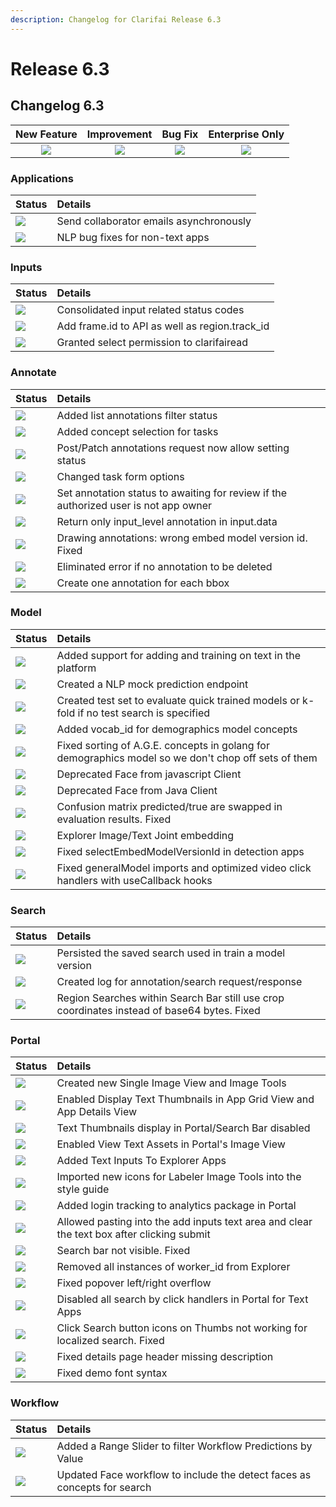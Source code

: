 ```yaml
---
description: Changelog for Clarifai Release 6.3
---
```


# Release 6.3

## Changelog 6.3

| New Feature | Improvement | Bug Fix | Enterprise Only |
| :---: | :---: | :---: | :---: |
| ![](https://github.com/Clarifai/old-docs/tree/1ece1cee27874f51aa11d50a825fff02b0b5243f/product-updates/.gitbook/assets/new_feature.jpg) | ![](https://github.com/Clarifai/old-docs/tree/1ece1cee27874f51aa11d50a825fff02b0b5243f/product-updates/.gitbook/assets/improvement.jpg) | ![](https://github.com/Clarifai/old-docs/tree/1ece1cee27874f51aa11d50a825fff02b0b5243f/product-updates/.gitbook/assets/bug.jpg) | ![](https://github.com/Clarifai/old-docs/tree/1ece1cee27874f51aa11d50a825fff02b0b5243f/product-updates/.gitbook/assets/enterprise.jpg) |

### Applications

| Status | Details |
| :--- | :--- |
| ![](https://github.com/Clarifai/old-docs/tree/1ece1cee27874f51aa11d50a825fff02b0b5243f/product-updates/.gitbook/assets/improvement.jpg) | Send collaborator emails asynchronously |
| ![](https://github.com/Clarifai/old-docs/tree/1ece1cee27874f51aa11d50a825fff02b0b5243f/product-updates/.gitbook/assets/bug.jpg) | NLP bug fixes for non-text apps |

### Inputs

| Status | Details |
| :--- | :--- |
| ![](https://github.com/Clarifai/old-docs/tree/1ece1cee27874f51aa11d50a825fff02b0b5243f/product-updates/.gitbook/assets/improvement.jpg) | Consolidated input related status codes |
| ![](https://github.com/Clarifai/old-docs/tree/1ece1cee27874f51aa11d50a825fff02b0b5243f/product-updates/.gitbook/assets/improvement.jpg) | Add frame.id to API as well as region.track\_id |
| ![](https://github.com/Clarifai/old-docs/tree/1ece1cee27874f51aa11d50a825fff02b0b5243f/product-updates/.gitbook/assets/bug.jpg) | Granted select permission to clarifairead |

### Annotate

| Status | Details |
| :--- | :--- |
| ![](https://github.com/Clarifai/old-docs/tree/1ece1cee27874f51aa11d50a825fff02b0b5243f/product-updates/.gitbook/assets/new_feature.jpg) | Added list annotations filter status |
| ![](https://github.com/Clarifai/old-docs/tree/1ece1cee27874f51aa11d50a825fff02b0b5243f/product-updates/.gitbook/assets/improvement.jpg) | Added concept selection for tasks |
| ![](https://github.com/Clarifai/old-docs/tree/1ece1cee27874f51aa11d50a825fff02b0b5243f/product-updates/.gitbook/assets/improvement.jpg) | Post/Patch annotations request now allow setting status |
| ![](https://github.com/Clarifai/old-docs/tree/1ece1cee27874f51aa11d50a825fff02b0b5243f/product-updates/.gitbook/assets/improvement.jpg) | Changed task form options |
| ![](https://github.com/Clarifai/old-docs/tree/1ece1cee27874f51aa11d50a825fff02b0b5243f/product-updates/.gitbook/assets/improvement.jpg) | Set annotation status to awaiting for review if the authorized user is not app owner |
| ![](https://github.com/Clarifai/old-docs/tree/1ece1cee27874f51aa11d50a825fff02b0b5243f/product-updates/.gitbook/assets/improvement.jpg) | Return only input\_level annotation in input.data |
| ![](https://github.com/Clarifai/old-docs/tree/1ece1cee27874f51aa11d50a825fff02b0b5243f/product-updates/.gitbook/assets/bug.jpg) | Drawing annotations: wrong embed model version id. Fixed |
| ![](https://github.com/Clarifai/old-docs/tree/1ece1cee27874f51aa11d50a825fff02b0b5243f/product-updates/.gitbook/assets/bug.jpg) | Eliminated error if no annotation to be deleted |
| ![](https://github.com/Clarifai/old-docs/tree/1ece1cee27874f51aa11d50a825fff02b0b5243f/product-updates/.gitbook/assets/bug.jpg) | Create one annotation for each bbox |

### Model

| Status | Details |
| :--- | :--- |
| ![](https://github.com/Clarifai/old-docs/tree/1ece1cee27874f51aa11d50a825fff02b0b5243f/product-updates/.gitbook/assets/new_feature.jpg) | Added support for adding and training on text in the platform |
| ![](https://github.com/Clarifai/old-docs/tree/1ece1cee27874f51aa11d50a825fff02b0b5243f/product-updates/.gitbook/assets/new_feature.jpg) | Created a NLP mock prediction endpoint |
| ![](https://github.com/Clarifai/old-docs/tree/1ece1cee27874f51aa11d50a825fff02b0b5243f/product-updates/.gitbook/assets/improvement.jpg) | Created test set to evaluate quick trained models or k-fold if no test search is specified |
| ![](https://github.com/Clarifai/old-docs/tree/1ece1cee27874f51aa11d50a825fff02b0b5243f/product-updates/.gitbook/assets/improvement.jpg) | Added vocab\_id for demographics model concepts |
| ![](https://github.com/Clarifai/old-docs/tree/1ece1cee27874f51aa11d50a825fff02b0b5243f/product-updates/.gitbook/assets/improvement.jpg) | Fixed sorting of A.G.E. concepts in golang for demographics model so we don't chop off sets of them |
| ![](https://github.com/Clarifai/old-docs/tree/1ece1cee27874f51aa11d50a825fff02b0b5243f/product-updates/.gitbook/assets/improvement.jpg) | Deprecated Face from javascript Client |
| ![](https://github.com/Clarifai/old-docs/tree/1ece1cee27874f51aa11d50a825fff02b0b5243f/product-updates/.gitbook/assets/improvement.jpg) | Deprecated Face from Java Client |
| ![](https://github.com/Clarifai/old-docs/tree/1ece1cee27874f51aa11d50a825fff02b0b5243f/product-updates/.gitbook/assets/bug.jpg) | Confusion matrix predicted/true are swapped in evaluation results. Fixed |
| ![](https://github.com/Clarifai/old-docs/tree/1ece1cee27874f51aa11d50a825fff02b0b5243f/product-updates/.gitbook/assets/bug.jpg) | Explorer Image/Text Joint embedding |
| ![](https://github.com/Clarifai/old-docs/tree/1ece1cee27874f51aa11d50a825fff02b0b5243f/product-updates/.gitbook/assets/bug.jpg) | Fixed selectEmbedModelVersionId in detection apps |
| ![](https://github.com/Clarifai/old-docs/tree/1ece1cee27874f51aa11d50a825fff02b0b5243f/product-updates/.gitbook/assets/bug.jpg) | Fixed generalModel imports and optimized video click handlers with useCallback hooks |

### Search

| Status | Details |
| :--- | :--- |
| ![](https://github.com/Clarifai/old-docs/tree/1ece1cee27874f51aa11d50a825fff02b0b5243f/product-updates/.gitbook/assets/improvement.jpg) | Persisted the saved search used in train a model version |
| ![](https://github.com/Clarifai/old-docs/tree/1ece1cee27874f51aa11d50a825fff02b0b5243f/product-updates/.gitbook/assets/bug.jpg) | Created log for annotation/search request/response |
| ![](https://github.com/Clarifai/old-docs/tree/1ece1cee27874f51aa11d50a825fff02b0b5243f/product-updates/.gitbook/assets/bug.jpg) | Region Searches within Search Bar still use crop coordinates instead of base64 bytes. Fixed |

### Portal

| Status | Details |
| :--- | :--- |
| ![](https://github.com/Clarifai/old-docs/tree/1ece1cee27874f51aa11d50a825fff02b0b5243f/product-updates/.gitbook/assets/new_feature.jpg) | Created new Single Image View and Image Tools |
| ![](https://github.com/Clarifai/old-docs/tree/1ece1cee27874f51aa11d50a825fff02b0b5243f/product-updates/.gitbook/assets/new_feature.jpg) | Enabled Display Text Thumbnails in App Grid View and App Details View |
| ![](https://github.com/Clarifai/old-docs/tree/1ece1cee27874f51aa11d50a825fff02b0b5243f/product-updates/.gitbook/assets/new_feature.jpg) | Text Thumbnails display in Portal/Search Bar disabled |
| ![](https://github.com/Clarifai/old-docs/tree/1ece1cee27874f51aa11d50a825fff02b0b5243f/product-updates/.gitbook/assets/new_feature.jpg) | Enabled View Text Assets in Portal's Image View |
| ![](https://github.com/Clarifai/old-docs/tree/1ece1cee27874f51aa11d50a825fff02b0b5243f/product-updates/.gitbook/assets/new_feature.jpg) | Added Text Inputs To Explorer Apps |
| ![](https://github.com/Clarifai/old-docs/tree/1ece1cee27874f51aa11d50a825fff02b0b5243f/product-updates/.gitbook/assets/new_feature.jpg) | Imported new icons for Labeler Image Tools into the style guide |
| ![](https://github.com/Clarifai/old-docs/tree/1ece1cee27874f51aa11d50a825fff02b0b5243f/product-updates/.gitbook/assets/improvement.jpg) | Added login tracking to analytics package in Portal |
| ![](https://github.com/Clarifai/old-docs/tree/1ece1cee27874f51aa11d50a825fff02b0b5243f/product-updates/.gitbook/assets/improvement.jpg) | Allowed pasting into the add inputs text area and clear the text box after clicking submit |
| ![](https://github.com/Clarifai/old-docs/tree/1ece1cee27874f51aa11d50a825fff02b0b5243f/product-updates/.gitbook/assets/bug.jpg) | Search bar not visible. Fixed |
| ![](https://github.com/Clarifai/old-docs/tree/1ece1cee27874f51aa11d50a825fff02b0b5243f/product-updates/.gitbook/assets/bug.jpg) | Removed all instances of worker\_id from Explorer |
| ![](https://github.com/Clarifai/old-docs/tree/1ece1cee27874f51aa11d50a825fff02b0b5243f/product-updates/.gitbook/assets/bug.jpg) | Fixed popover left/right overflow |
| ![](https://github.com/Clarifai/old-docs/tree/1ece1cee27874f51aa11d50a825fff02b0b5243f/product-updates/.gitbook/assets/bug.jpg) | Disabled all search by click handlers in Portal for Text Apps |
| ![](https://github.com/Clarifai/old-docs/tree/1ece1cee27874f51aa11d50a825fff02b0b5243f/product-updates/.gitbook/assets/bug.jpg) | Click Search button icons on Thumbs not working for localized search. Fixed |
| ![](https://github.com/Clarifai/old-docs/tree/1ece1cee27874f51aa11d50a825fff02b0b5243f/product-updates/.gitbook/assets/bug.jpg) | Fixed details page header missing description |
| ![](https://github.com/Clarifai/old-docs/tree/1ece1cee27874f51aa11d50a825fff02b0b5243f/product-updates/.gitbook/assets/bug.jpg) | Fixed demo font syntax |

### Workflow

| Status | Details |
| :--- | :--- |
| ![](https://github.com/Clarifai/old-docs/tree/1ece1cee27874f51aa11d50a825fff02b0b5243f/product-updates/.gitbook/assets/new_feature.jpg) | Added a Range Slider to filter Workflow Predictions by Value |
| ![](https://github.com/Clarifai/old-docs/tree/1ece1cee27874f51aa11d50a825fff02b0b5243f/product-updates/.gitbook/assets/improvement.jpg) | Updated Face workflow to include the detect faces as concepts for search |
